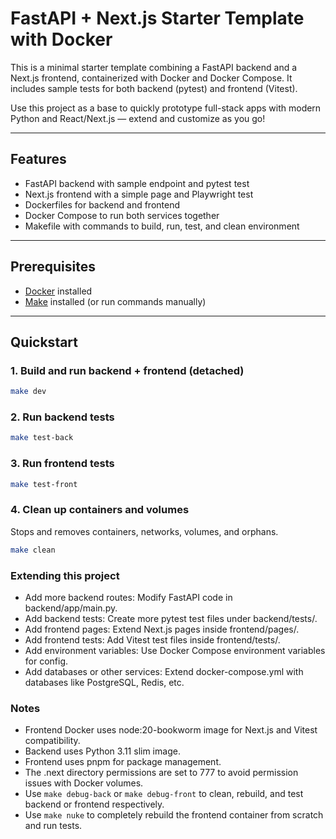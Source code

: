 # FastAPI + Next.js Starter Template with Docker

This is a minimal starter template combining a FastAPI backend and a Next.js frontend, containerized with Docker and Docker Compose. It includes sample tests for both backend (pytest) and frontend (Vitest).

Use this project as a base to quickly prototype full-stack apps with modern Python and React/Next.js — extend and customize as you go!

---

## Features

- FastAPI backend with sample endpoint and pytest test
- Next.js frontend with a simple page and Playwright test
- Dockerfiles for backend and frontend
- Docker Compose to run both services together
- Makefile with commands to build, run, test, and clean environment

---

## Prerequisites

- [Docker](https://docs.docker.com/get-docker/) installed
- [Make](https://www.gnu.org/software/make/) installed (or run commands manually)

---

## Quickstart

### 1. Build and run backend + frontend (detached)

```bash
make dev
```

### 2. Run backend tests

```bash
make test-back
```

### 3. Run frontend tests

```bash
make test-front
```

### 4. Clean up containers and volumes

Stops and removes containers, networks, volumes, and orphans.

```bash
make clean
```

### Extending this project

- Add more backend routes: Modify FastAPI code in backend/app/main.py.
- Add backend tests: Create more pytest test files under backend/tests/.
- Add frontend pages: Extend Next.js pages inside frontend/pages/.
- Add frontend tests: Add Vitest test files inside frontend/tests/.
- Add environment variables: Use Docker Compose environment variables for config.
- Add databases or other services: Extend docker-compose.yml with databases like PostgreSQL, Redis, etc.

### Notes

- Frontend Docker uses node:20-bookworm image for Next.js and Vitest compatibility.
- Backend uses Python 3.11 slim image.
- Frontend uses pnpm for package management.
- The .next directory permissions are set to 777 to avoid permission issues with Docker volumes.
- Use `make debug-back` or `make debug-front` to clean, rebuild, and test backend or frontend respectively.
- Use `make nuke` to completely rebuild the frontend container from scratch and run tests.
